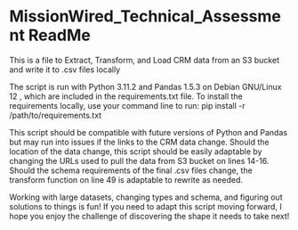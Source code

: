 # MissionWired_Technical_Assessment ReadMe

 This is a file to Extract, Transform, and Load CRM data from an S3 bucket and write it to .csv files locally

The script is run with Python 3.11.2 and Pandas 1.5.3 on Debian GNU/Linux 12 , which are included in the requirements.txt file. To install the requirements locally, use your command line to run: pip install -r /path/to/requirements.txt

This script should be compatible with future versions of Python and Pandas but may run into issues if the links to the CRM data change. Should the location of the data change, this script should be easily adaptable by changing the URLs used to pull the data from S3 bucket on lines 14-16. Should the schema requirements of the final .csv files change, the transform function on line 49 is adaptable to rewrite as needed.

Working with large datasets, changing types and schema, and figuring out solutions to things is fun! If you need to adapt this script moving forward, I hope you enjoy the challenge of discovering the shape it needs to take next!
